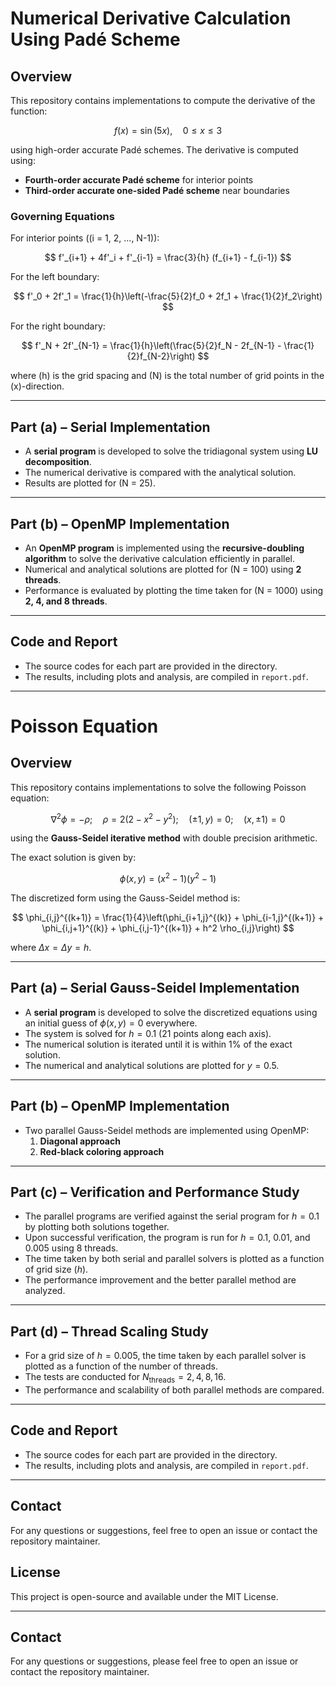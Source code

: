 # Numerical Derivative Calculation Using Padé Scheme

## Overview

This repository contains implementations to compute the derivative of the function:

$$
f(x) = \sin(5x), \quad 0 \leq x \leq 3
$$

using high-order accurate Padé schemes. The derivative is computed using:

- **Fourth-order accurate Padé scheme** for interior points
- **Third-order accurate one-sided Padé scheme** near boundaries

### Governing Equations

For interior points (\(i = 1, 2, ..., N-1\)):

$$
f'_{i+1} + 4f'_i + f'_{i-1} = \frac{3}{h} (f_{i+1} - f_{i-1})
$$

For the left boundary:

$$
f'_0 + 2f'_1 = \frac{1}{h}\left(-\frac{5}{2}f_0 + 2f_1 + \frac{1}{2}f_2\right)
$$

For the right boundary:

$$
f'_N + 2f'_{N-1} = \frac{1}{h}\left(\frac{5}{2}f_N - 2f_{N-1} - \frac{1}{2}f_{N-2}\right)
$$

where \(h\) is the grid spacing and \(N\) is the total number of grid points in the \(x\)-direction.

---

## Part (a) – Serial Implementation

- A **serial program** is developed to solve the tridiagonal system using **LU decomposition**.
- The numerical derivative is compared with the analytical solution.
- Results are plotted for \(N = 25\).

---

## Part (b) – OpenMP Implementation

- An **OpenMP program** is implemented using the **recursive-doubling algorithm** to solve the derivative calculation efficiently in parallel.
- Numerical and analytical solutions are plotted for \(N = 100\) using **2 threads**.
- Performance is evaluated by plotting the time taken for \(N = 1000\) using **2, 4, and 8 threads**.

---


## Code and Report

- The source codes for each part are provided in the directory.
- The results, including plots and analysis, are compiled in `report.pdf`.

---
# Poisson Equation

## Overview

This repository contains implementations to solve the following Poisson equation:

$$
\nabla^2 \phi = -\rho; \quad \rho = 2(2 - x^2 - y^2); \quad (\pm 1, y) = 0; \quad (x, \pm 1) = 0
$$

using the **Gauss-Seidel iterative method** with double precision arithmetic.

The exact solution is given by:

$$
\phi(x, y) = (x^2 - 1)(y^2 - 1)
$$

The discretized form using the Gauss-Seidel method is:

$$
\phi_{i,j}^{(k+1)} = \frac{1}{4}\left(\phi_{i+1,j}^{(k)} + \phi_{i-1,j}^{(k+1)} + \phi_{i,j+1}^{(k)} + \phi_{i,j-1}^{(k+1)} + h^2 \rho_{i,j}\right)
$$

where $\Delta x = \Delta y = h$.

---

## Part (a) – Serial Gauss-Seidel Implementation

- A **serial program** is developed to solve the discretized equations using an initial guess of $\phi(x, y) = 0$ everywhere.
- The system is solved for $h = 0.1$ (21 points along each axis).
- The numerical solution is iterated until it is within 1% of the exact solution.
- The numerical and analytical solutions are plotted for $y = 0.5$.

---

## Part (b) – OpenMP Implementation

- Two parallel Gauss-Seidel methods are implemented using OpenMP:
  1. **Diagonal approach**
  2. **Red-black coloring approach**

---

## Part (c) – Verification and Performance Study

- The parallel programs are verified against the serial program for $h = 0.1$ by plotting both solutions together.
- Upon successful verification, the program is run for $h = 0.1$, $0.01$, and $0.005$ using 8 threads.
- The time taken by both serial and parallel solvers is plotted as a function of grid size ($h$).
- The performance improvement and the better parallel method are analyzed.

---

## Part (d) – Thread Scaling Study

- For a grid size of $h = 0.005$, the time taken by each parallel solver is plotted as a function of the number of threads.
- The tests are conducted for $N_{\text{threads}} = 2, 4, 8, 16$.
- The performance and scalability of both parallel methods are compared.

---

## Code and Report

- The source codes for each part are provided in the directory.
- The results, including plots and analysis, are compiled in `report.pdf`.

---


## Contact

For any questions or suggestions, feel free to open an issue or contact the repository maintainer.

## License

This project is open-source and available under the MIT License.

---

## Contact

For any questions or suggestions, please feel free to open an issue or contact the repository maintainer.

